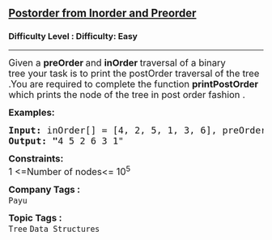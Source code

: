 <h2><a href="https://www.geeksforgeeks.org/problems/postorder-traversal-from-given-inorder-and-preorder-traversals/1?page=1&category=Tree,Binary%20Search%20Tree,DFS,BFS&sortBy=difficulty">Postorder from Inorder and Preorder</a></h2><h3>Difficulty Level : Difficulty: Easy</h3><hr><div class="problems_problem_content__Xm_eO"><p><span style="font-size: 18px;">Given a <strong>preOrder </strong>and <strong>inOrder </strong>traversal of a binary tree&nbsp;your task is to print the postOrder traversal of the tree .You are required to complete the function <strong>printPostOrder</strong><strong> </strong>which prints the node of the tree in post order fashion .</span></p>
<p><span style="font-size: 18px;"><strong>Examples:</strong></span></p>
<pre><span style="font-size: 18px;"><strong>Input: </strong>inOrder[] = [4, 2, 5, 1, 3, 6], preOrder[] = [1, 2, 4, 5, 3, 6]</span>
<span style="font-size: 18px;"><strong>Output: "</strong>4 5 2 6 3 1"</span></pre>
<p><span style="font-size: 18px;"><strong>Constraints:</strong><br>1 &lt;=Number of nodes&lt;= 10<sup>5</sup></span></p></div><p><span style=font-size:18px><strong>Company Tags : </strong><br><code>Payu</code>&nbsp;<br><p><span style=font-size:18px><strong>Topic Tags : </strong><br><code>Tree</code>&nbsp;<code>Data Structures</code>&nbsp;